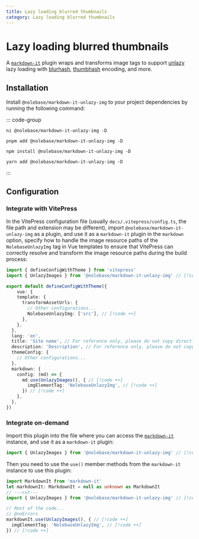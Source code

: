 ```yaml
---
title: Lazy loading blurred thumbnails
category: Lazy loading blurred thumbnails
---
```


<script setup>
import packageJSON from '~/packages/markdown-it-unlazy-img/package.json'
</script>

# Lazy loading blurred thumbnails <Badge type="tip" :text="`v${packageJSON.version}`" />

A [`markdown-it`](https://github.com/markdown-it/markdown-it) plugin wraps and transforms image tags to support [unlazy](https://github.com/johannschopplich/unlazy) lazy loading with [blurhash](https://github.com/woltapp/blurhash), [thumbhash](https://github.com/evanw/thumbhash) encoding, and more.

## Installation

Install `@nolebase/markdown-it-unlazy-img` to your project dependencies by running the following command:

::: code-group

```shell [@antfu/ni]
ni @nolebase/markdown-it-unlazy-img -D
```

```shell [pnpm]
pnpm add @nolebase/markdown-it-unlazy-img -D
```

```shell [npm]
npm install @nolebase/markdown-it-unlazy-img -D
```

```shell [yarn]
yarn add @nolebase/markdown-it-unlazy-img -D
```

:::

## Configuration

### Integrate with VitePress

In the VitePress configuration file (usually `docs/.vitepress/config.ts`, the file path and extension may be different), import `@nolebase/markdown-it-unlazy-img` as a plugin, and use it as a `markdown-it` plugin in the `markdown` option, specify how to handle the image resource paths of the `NolebaseUnlazyImg` tag in Vue templates to ensure that VitePress can correctly resolve and transform the image resource paths during the build process:

<!--@include: @/en/snippets/details-colored-diff.md-->

```typescript
import { defineConfigWithTheme } from 'vitepress'
import { UnlazyImages } from '@nolebase/markdown-it-unlazy-img' // [!code ++]

export default defineConfigWithTheme({
    vue: {
    template: {
      transformAssetUrls: {
        // Other configurations...
        NolebaseUnlazyImg: ['src'], // [!code ++]
      },
    },
  },
  lang: 'en',
  title: 'Site name', // For reference only, please do not copy directly
  description: 'Description', // For reference only, please do not copy directly
  themeConfig: {
    // Other configurations...
  },
  markdown: {
    config: (md) => {
      md.use(UnlazyImages(), { // [!code ++]
        imgElementTag: 'NolebaseUnlazyImg', // [!code ++]
      }) // [!code ++]
    },
  },
})
```

### Integrate on-demand

<!--@include: @/en/snippets/configure-on-your-own-warning.md-->

Import this plugin into the file where you can access the [`markdown-it`](https://github.com/markdown-it/markdown-it) instance, and use it as a `markdown-it` plugin:

```typescript
import { UnlazyImages } from '@nolebase/markdown-it-unlazy-img' // [!code ++]
```

Then you need to use the `use()` member methods from the `markdown-it` instance to use this plugin:

```typescript
import MarkdownIt from 'markdown-it'
let markdownIt: MarkdownIt = null as unknown as MarkdownIt
// ---cut---
import { UnlazyImages } from '@nolebase/markdown-it-unlazy-img' // [!code ++]

// Rest of the code...
// @noErrors
markdownIt.use(UnlazyImages(), { // [!code ++]
  imgElementTag: 'NolebaseUnlazyImg', // [!code ++]
}) // [!code ++]
```
